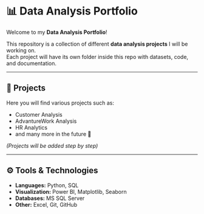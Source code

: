 # 📊 Data Analysis Portfolio

Welcome to my **Data Analysis Portfolio**!  

This repository is a collection of different **data analysis projects** I will be working on.  
Each project will have its own folder inside this repo with datasets, code, and documentation.  

---

## 📁 Projects
Here you will find various projects such as:
- Customer Analysis  
- AdvantureWork Analysis  
- HR Analytics  
- and many more in the future 🚀  

*(Projects will be added step by step)*  

---

## ⚙️ Tools & Technologies
- **Languages:** Python, SQL  
- **Visualization:** Power BI, Matplotlib, Seaborn  
- **Databases:** MS SQL Server  
- **Other:** Excel, Git, GitHub  


